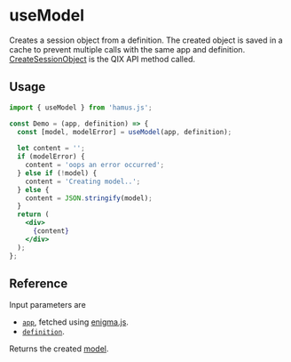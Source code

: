 # useModel

Creates a session object from a definition. The created object is saved in a cache to prevent multiple calls with the same app and definition.
[CreateSessionObject](https://core.qlik.com/services/qix-engine/apis/qix/doc/#createsessionobject) is the QIX API method called.

## Usage

```jsx
import { useModel } from 'hamus.js';

const Demo = (app, definition) => {
  const [model, modelError] = useModel(app, definition);
  
  let content = '';
  if (modelError) {
    content = 'oops an error occurred';
  } else if (!model) {
    content = 'Creating model..';
  } else {
    content = JSON.stringify(model);
  }
  return (
    <div>
      {content}
    </div>
  );
};
```

## Reference

Input parameters are 
- [`app`](https://core.qlik.com/services/qix-engine/apis/qix/doc/), fetched using [enigma.js](https://github.com/qlik-oss/enigma.js).
- [`definition`](https://core.qlik.com/services/qix-engine/apis/qix/definitions/#genericobjectproperties). 

Returns the created [model](https://core.qlik.com/services/qix-engine/apis/qix/definitions/#objectinterface). 
